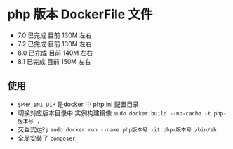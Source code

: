 # php 版本 DockerFile 文件

- 7.0  已完成  目前 130M 左右
- 7.2  已完成  目前 130M 左右
- 8.0  已完成  目前 140M 左右
- 8.1  已完成  目前 150M 左右

## 使用

- `$PHP_INI_DIR` 是docker 中 php ini 配置目录
- 切换对应版本目录中 实例构建镜像 `sudo docker build --no-cache -t php-版本号 .`
- 交互式运行 `sudo docker run --name php版本号 -it php-版本号 /bin/sh`
- 全局安装了 `composer`
